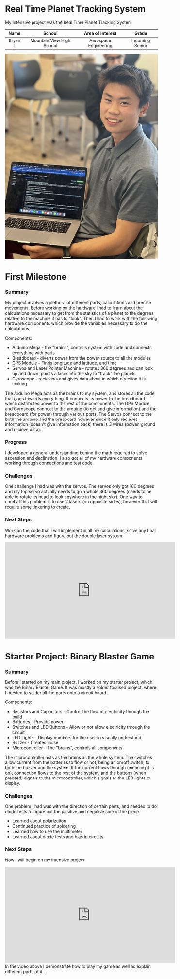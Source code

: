 # Real Time Planet Tracking System

My intensive project was the Real Time Planet Tracking System

| **Name** | **School** | **Area of Interest** | **Grade** |
|:--:|:--:|:--:|:--:|
| Bryan L | Mountain View High School | Aerospace Engineering | Incoming Senior

<!---**Replace the BlueStamp logo below with an image of yourself and your completed project. Follow the guide [here](https://tomcam.github.io/least-github-pages/adding-images-github-pages-site.html) if you need help.**--->

![Headstone Image](Bryan-Headshot.png)
  
<!---# Final Milestone
For your final milestone, explain the outcome of your project. Key details to include are:
- What you've accomplished since your previous milestone
- What your biggest challenges and triumphs were at BSE
- A summary of key topics you learned about
- What you hope to learn in the future after everything you've learned at BSE

**Don't forget to replace the text below with the embedding for your milestone video. Go to Youtube, click Share -> Embed, and copy and paste the code to replace what's below.**

<iframe width="560" height="315" src="https://www.youtube.com/embed/F7M7imOVGug" title="YouTube video player" frameborder="0" allow="accelerometer; autoplay; clipboard-write; encrypted-media; gyroscope; picture-in-picture; web-share" allowfullscreen></iframe>--->

<!---# Second Milestone
For your second milestone, explain what you've worked on since your previous milestone. You can highlight:
- Technical details of what you've accomplished and how they contribute to the final goal
- What has been surprising about the project so far
- Previous challenges you faced that you overcame
- What needs to be completed before your final milestone 

**Don't forget to replace the text below with the embedding for your milestone video. Go to Youtube, click Share -> Embed, and copy and paste the code to replace what's below.**

<iframe width="560" height="315" src="https://www.youtube.com/embed/y3VAmNlER5Y" title="YouTube video player" frameborder="0" allow="accelerometer; autoplay; clipboard-write; encrypted-media; gyroscope; picture-in-picture; web-share" allowfullscreen></iframe>--->

# First Milestone
### Summary
My project involves a plethora of different parts, calculations and precise movements. Before working on the hardware I had to learn about the calculations necessary to get from the statistics of a planet to the degrees relative to the machine it has to "look". Then I had to work with the following hardware components which provide the variables necessary to do the calculations. 

Components: 
  - Arduino Mega - the "brains", controls system with code and connects everything with ports
  - Breadboard - diverts power from the power source to all the modules
  - GPS Module - Finds longitude and latitude, and time
  - Servos and Laser Pointer Machine - rotates 360 degrees and can look up and down. points a laser into the sky to "track" the planets
  - Gyroscope - recievevs and gives data about in which direction it is looking. 

The Arduino Mega acts as the brains to my system, and stores all the code that goes towards everything. It connects its power to the breadboard which distributes power to the rest of the components. The GPS Module and Gyroscope connect to the arduino (to get and give information) and the breadboard (for power) through various ports. The Servos connect to the both the arduino and the breaboard however since it only recieves information (doesn't give information back) there is 3 wires (power, ground and recieve data). 

### Progress
I developed a general understanding behind the math required to solve ascension and declination. I also got all of my hardware components working through connections and test code. 

### Challenges
One challenge I had was with the servos. The servos only got 180 degrees and my top servo actually needs to go a whole 360 degrees (needs to be able to rotate its head to look anywhere in the night sky). One way to combat this problem is to use 2 lasers (on opposite sides), however that will require some tinkering to create. 

### Next Steps
Work on the code that I will implement in all my calculations, solve any final hardware problems and figure out the double laser system. 

<iframe width="560" height="315" src="https://www.youtube.com/embed/CiB3LzFuGAQ" title="YouTube video player" frameborder="0" allow="accelerometer; autoplay; clipboard-write; encrypted-media; gyroscope; picture-in-picture; web-share" allowfullscreen></iframe>

# Starter Project: Binary Blaster Game
### Summary
Before I started on my main project, I worked on my starter project, which was the Binary Blaster Game. It was mostly a solder focused project, where I needed to solder all the parts onto a circuit board. 

Components: 
- Resistors and Capacitors - Control the flow of electricity through the build
- Batteries - Provide power
- Switches and LED Buttons - Allow or not allow electricity through the circuit
- LED Lights - Display numbers for the user to visually understand
- Buzzer - Creates noise
- Microcontroller - The "brains", controls all components

The microcontroller acts as the brains as the whole system. The switches allow current from the batteries to flow or not, being an on/off switch, to both the buzzer and the system. If the current flows through (meaning it is on), connection flows to the rest of the system, and the buttons (when pressed) signals to the microcontroller, which signals to the LED lights to display.

### Challenges
One problem I had was with the direction of certain parts, and needed to do diode tests to figure out the positive and negative side of the piece. 

- Learned about polarization
- Continued practice of soldering
- Learned how to use the multimeter
- Learned about diode tests and bias in circuits

### Next Steps
Now I will begin on my intensive project. 
  
<iframe width="560" height="315" src="https://www.youtube.com/embed/cKlvox5fjQM" title="YouTube video player" frameborder="0" allow="accelerometer; autoplay; clipboard-write; encrypted-media; gyroscope; picture-in-picture; web-share" allowfullscreen></iframe>
In the video above I demonstrate how to play my game as well as explain different parts of it. 

<!---# Schematics 
Here's where you'll put images of your schematics. [Tinkercad](https://www.tinkercad.com/blog/official-guide-to-tinkercad-circuits) and [Fritzing](https://fritzing.org/learning/) are both great resoruces to create professional schematic diagrams, though BSE recommends Tinkercad becuase it can be done easily and for free in the browser. --->

<!---# Code
Here's where you'll put your code. The syntax below places it into a block of code. Follow the guide [here]([url](https://www.markdownguide.org/extended-syntax/)) to learn how to customize it to your project needs. 

```c++
void setup() {
  // put your setup code here, to run once:
  Serial.begin(9600);
  Serial.println("Hello World!");
}

void loop() {
  // put your main code here, to run repeatedly:

}
```--->

<!---# Bill of Materials
Here's where you'll list the parts in your project. To add more rows, just copy and paste the example rows below.
Don't forget to place the link of where to buy each component inside the quotation marks in the corresponding row after href =. Follow the guide [here]([url](https://www.markdownguide.org/extended-syntax/)) to learn how to customize this to your project needs. 

| **Part** | **Note** | **Price** | **Link** |
|:--:|:--:|:--:|:--:|
| Item Name | What the item is used for | $Price | <a href="https://www.amazon.com/Arduino-A000066-ARDUINO-UNO-R3/dp/B008GRTSV6/"> Link </a> |
|:--:|:--:|:--:|:--:|
| Item Name | What the item is used for | $Price | <a href="https://www.amazon.com/Arduino-A000066-ARDUINO-UNO-R3/dp/B008GRTSV6/"> Link </a> |
|:--:|:--:|:--:|:--:|
| Item Name | What the item is used for | $Price | <a href="https://www.amazon.com/Arduino-A000066-ARDUINO-UNO-R3/dp/B008GRTSV6/"> Link </a> |
|:--:|:--:|:--:|:--:|
--->
<!---# Other Resources/Examples
One of the best parts about Github is that you can view how other people set up their own work. Here are some past BSE portfolios that are awesome examples. You can view how they set up their portfolio, and you can view their index.md files to understand how they implemented different portfolio components.
- [Example 1](https://trashytuber.github.io/YimingJiaBlueStamp/)
- [Example 2](https://sviatil0.github.io/Sviatoslav_BSE/)
- [Example 3](https://arneshkumar.github.io/arneshbluestamp/)

To watch the BSE tutorial on how to create a portfolio, click here.
--->
